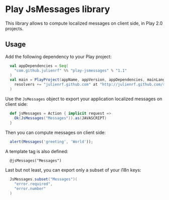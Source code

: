 # Play JsMessages library

This library allows to compute localized messages on client side, in Play 2.0 projects.

## Usage

Add the following dependency to your Play project:

```scala
  val appDependencies = Seq(
    "com.github.julienrf" %% "play-jsmessages" % "1.1"
  )
  val main = PlayProject(appName, appVersion, appDependencies, mainLang = SCALA).settings(
    resolvers += "julienrf.github.com" at "http://julienrf.github.com/repo/"
  )
```

Use the `JsMessages` object to export your application localized messages on client side:

```scala
  def jsMessages = Action { implicit request =>
    Ok(JsMessages("Messages")).as(JAVASCRIPT)
  }
```

Then you can compute messages on client side:

```javascript
  alert(Messages('greeting', 'World'));
```

A template tag is also defined:

```html
  @jsMessages("Messages")
```

Last but not least, you can export only a subset of your i18n keys:

```scala
  JsMessages.subset("Messages")(
    "error.required",
    "error.number"
  )
```